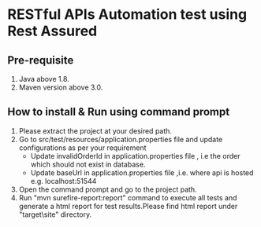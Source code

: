 # RESTful APIs Automation test using Rest Assured 
## Pre-requisite
1. Java above 1.8.
2. Maven version above 3.0.

## How to install & Run using command prompt
1. Please extract the project at your desired path.
1. Go to src/test/resources/application.properties file and update configurations as per your requirement 
	* Update invalidOrderId in application.properties file , i.e the order which should not exist in database.
	* Update baseUrl in application.properties file ,i.e. where api is hosted  e.g. localhost:51544
1. Open the command prompt and go to the project path.
1. Run "mvn surefire-report:report" command to execute all tests and generate a html report for test results.Please find html report under "target\site" directory. 


